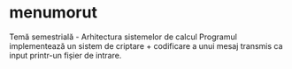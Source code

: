 # menumorut
Temă semestrială - Arhitectura sistemelor de calcul
Programul implementează un sistem de criptare + codificare a unui mesaj transmis ca input printr-un fișier de intrare. 
